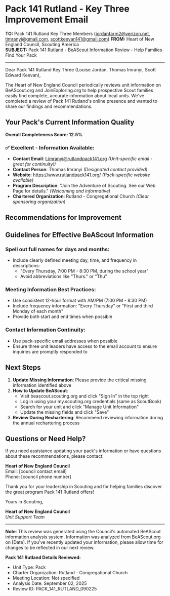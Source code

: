 # Pack 141 Rutland - Key Three Improvement Email

**TO:** Pack 141 Rutland Key Three Members (jordanfarm2@verizon.net, timranyi@gmail.com, scottkeevan141@gmail.com)
**FROM:** Heart of New England Council, Scouting America  
**SUBJECT:** Pack 141 Rutland - BeAScout Information Review - Help Families Find Your Pack  

---

Dear Pack 141 Rutland Key Three (Louise  Jordan, Thomas Imranyi, Scott Edward Keevan),

The Heart of New England Council periodically reviews unit information on BeAScout.org and JoinExploring.org to help prospective Scout families easily find complete, accurate information about local units. We've completed a review of Pack 141 Rutland's online presence and wanted to share our findings and recommendations.

## Your Pack's Current Information Quality

**Overall Completeness Score: 12.5%**



### ✅ **Excellent - Information Available:**
- **Contact Email**: t.imranyi@rutlandpack141.org *(Unit-specific email - great for continuity!)*
- **Contact Person**: Thomas Imranyi *(Designated contact provided)*
- **Website**: https://www.rutlandpack141.org/ *(Pack-specific website available)*
- **Program Description**: "Join the Adventure of Scouting. See our Web Page for details." *(Welcoming and informative)*
- **Chartered Organization**: Rutland - Congregational Church *(Clear sponsoring organization)*

## Recommendations for Improvement



## Guidelines for Effective BeAScout Information

### **Spell out full names for days and months:**
- Include clearly defined meeting day, time, and frequency in descriptions:
  - "Every Thursday, 7:00 PM - 8:30 PM, during the school year"
  - Avoid abbreviations like "Thurs." or "Thu"

### **Meeting Information Best Practices:**
- Use consistent 12-hour format with AM/PM (7:00 PM - 8:30 PM)
- Include frequency information: "Every Thursday" or "First and third Monday of each month"
- Provide both start and end times when possible

### **Contact Information Continuity:**
- Use pack-specific email addresses when possible
- Ensure three unit leaders have access to the email account to ensure inquiries are promptly responded to

## Next Steps

1. **Update Missing Information**: Please provide the critical missing information identified above
2. **How to Update BeAScout**: 
   - Visit beascout.scouting.org and click "Sign In" in the top right
   - Log in using your my.scouting.org credentials (same as ScoutBook)
   - Search for your unit and click "Manage Unit Information"
   - Update the missing fields and click "Save"
3. **Review During Rechartering**: Recommend reviewing information during the annual rechartering process

## Questions or Need Help?

If you need assistance updating your pack's information or have questions about these recommendations, please contact:

**Heart of New England Council**  
Email: [council contact email]  
Phone: [council phone number]

Thank you for your leadership in Scouting and for helping families discover the great program Pack 141 Rutland offers!

Yours in Scouting,

**Heart of New England Council**  
*Unit Support Team*

---

**Note**: This review was generated using the Council's automated BeAScout information analysis system. Information was analyzed from BeAScout.org on [Date]. If you've recently updated your information, please allow time for changes to be reflected in our next review.

**Pack 141 Rutland Details Reviewed:**
- Unit Type: Pack
- Charter Organization: Rutland - Congregational Church  
- Meeting Location: Not specified
- Analysis Date: September 02, 2025
- Review ID: PACK_141_RUTLAND_090225